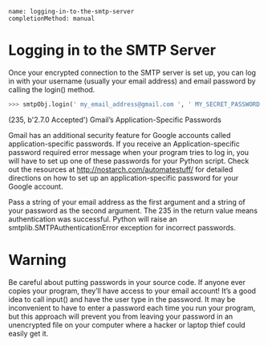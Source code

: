 ```ngMeta
name: logging-in-to-the-smtp-server
completionMethod: manual
```
# Logging in to the SMTP Server
Once your encrypted connection to the SMTP server is set up, you can log in with your username (usually your email address) and email password by calling the login() method.

```python
>>> smtpObj.login(' my_email_address@gmail.com ', ' MY_SECRET_PASSWORD ')
```
(235, b'2.7.0 Accepted')
Gmail’s Application-Specific Passwords

Gmail has an additional security feature for Google accounts called application-specific passwords. If you receive an Application-specific password required error message when your program tries to log in, you will have to set up one of these passwords for your Python script. Check out the resources at <span><a href="http://nostarch.com/automatestuff/">http://nostarch.com/automatestuff/</a></span> for detailed directions on how to set up an application-specific password for your Google account.

Pass a string of your email address as the first argument and a string of your password as the second argument. The 235 in the return value means authentication was successful. Python will raise an smtplib.SMTPAuthenticationError exception for incorrect passwords.

# Warning
Be careful about putting passwords in your source code. If anyone ever copies your program, they’ll have access to your email account! It’s a good idea to call input() and have the user type in the password. It may be inconvenient to have to enter a password each time you run your program, but this approach will prevent you from leaving your password in an unencrypted file on your computer where a hacker or laptop thief could easily get it.